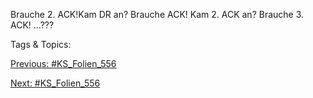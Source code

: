 Brauche 2. ACK!Kam DR an?
Brauche ACK!
Kam 2. ACK an?
Brauche 3. ACK!
...???

   Tags & Topics:
   

[Previous: #KS_Folien_556](KS_Folien_556.md)

[Next: #KS_Folien_556](KS_Folien_556.md)